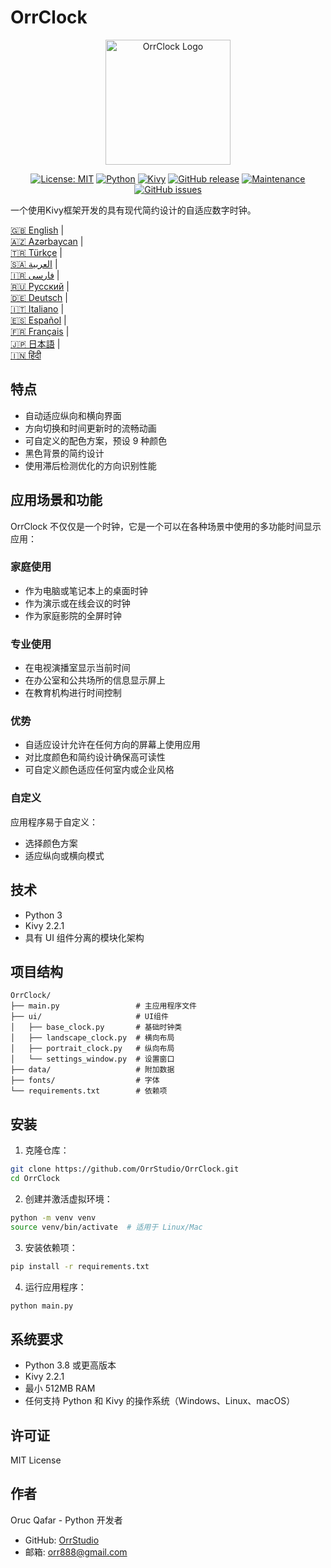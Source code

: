 # OrrClock

<div align="center">
  <img src="https://github.com/user-attachments/assets/83289c8e-472e-44d9-8bc7-eb27bec46763" alt="OrrClock Logo" width="200"/>
</div>

<div align="center">
  
[![License: MIT](https://img.shields.io/badge/License-MIT-yellow.svg)](https://opensource.org/licenses/MIT)
[![Python](https://img.shields.io/badge/Python-3.8%2B-blue)](https://www.python.org/)
[![Kivy](https://img.shields.io/badge/Kivy-2.2.1-brightgreen)](https://kivy.org/)
[![GitHub release](https://img.shields.io/badge/Release-v1.0.0-blue)](https://github.com/OrrStudio/OrrClock/releases)
[![Maintenance](https://img.shields.io/badge/Maintained%3F-yes-green.svg)](https://github.com/OrrStudio/OrrClock/graphs/commit-activity)
[![GitHub issues](https://img.shields.io/github/issues/OrrStudio/OrrClock)](https://github.com/OrrStudio/OrrClock/issues)

</div>

一个使用Kivy框架开发的具有现代简约设计的自适应数字时钟。

[🇬🇧 English](../README.md) |  
[🇦🇿 Azərbaycan](README.az.md) |  
[🇹🇷 Türkçe](README.tr.md) |  
[🇸🇦 العربية](README.ar.md) |  
[🇮🇷 فارسی](README.fa.md) |  
[🇷🇺 Русский](README.ru.md) |  
[🇩🇪 Deutsch](README.de.md) |  
[🇮🇹 Italiano](README.it.md) |  
[🇪🇸 Español](README.es.md) |  
[🇫🇷 Français](README.fr.md) |  
[🇯🇵 日本語](README.ja.md) |  
[🇮🇳 हिंदी](README.hi.md)

## 特点

- 自动适应纵向和横向界面
- 方向切换和时间更新时的流畅动画
- 可自定义的配色方案，预设 9 种颜色
- 黑色背景的简约设计
- 使用滞后检测优化的方向识别性能

## 应用场景和功能

OrrClock 不仅仅是一个时钟，它是一个可以在各种场景中使用的多功能时间显示应用：

### 家庭使用
- 作为电脑或笔记本上的桌面时钟
- 作为演示或在线会议的时钟
- 作为家庭影院的全屏时钟

### 专业使用
- 在电视演播室显示当前时间
- 在办公室和公共场所的信息显示屏上
- 在教育机构进行时间控制

### 优势
- 自适应设计允许在任何方向的屏幕上使用应用
- 对比度颜色和简约设计确保高可读性
- 可自定义颜色适应任何室内或企业风格

### 自定义
应用程序易于自定义：
- 选择颜色方案
- 适应纵向或横向模式

## 技术

- Python 3
- Kivy 2.2.1
- 具有 UI 组件分离的模块化架构

## 项目结构

```
OrrClock/
├── main.py                 # 主应用程序文件
├── ui/                     # UI组件
│   ├── base_clock.py       # 基础时钟类
│   ├── landscape_clock.py  # 横向布局
│   ├── portrait_clock.py   # 纵向布局
│   └── settings_window.py  # 设置窗口
├── data/                   # 附加数据
├── fonts/                  # 字体
└── requirements.txt        # 依赖项
```

## 安装

1. 克隆仓库：
```bash
git clone https://github.com/OrrStudio/OrrClock.git
cd OrrClock
```

2. 创建并激活虚拟环境：
```bash
python -m venv venv
source venv/bin/activate  # 适用于 Linux/Mac
```

3. 安装依赖项：
```bash
pip install -r requirements.txt
```

4. 运行应用程序：
```bash
python main.py
```

## 系统要求

- Python 3.8 或更高版本
- Kivy 2.2.1
- 最小 512MB RAM
- 任何支持 Python 和 Kivy 的操作系统（Windows、Linux、macOS）

## 许可证

MIT License

## 作者

Oruc Qafar - Python 开发者
- GitHub: [OrrStudio](https://github.com/OrrStudio)
- 邮箱: orr888@gmail.com
